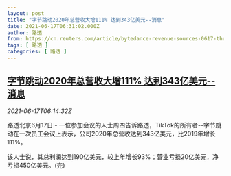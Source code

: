 ```yaml
---
layout: post
title: "字节跳动2020年总营收大增111% 达到343亿美元--消息"
date: 2021-06-17T06:31:02.000Z
author: 路透
from: https://cn.reuters.com/article/bytedance-revenue-sources-0617-thur-idCNKCS2DT0H2
tags: [ 路透 ]
categories: [ 路透 ]
---
```

<!--1623911462000-->
[字节跳动2020年总营收大增111% 达到343亿美元--消息](https://cn.reuters.com/article/bytedance-revenue-sources-0617-thur-idCNKCS2DT0H2)
------

<div>
<div><i>2021-06-17T06:14:32Z</i></div><p>路透北京6月17日 - 一位参加会议的人士周四告诉路透，TikTok的所有者--字节跳动在一次员工会议上表示，公司2020年总营收达到343亿美元，比2019年增长111%。</p><p>该人士说，其总利润达到190亿美元，较上年增长93%；营业亏损20亿美元，净亏损450亿美元。(完)</p>
</div>
